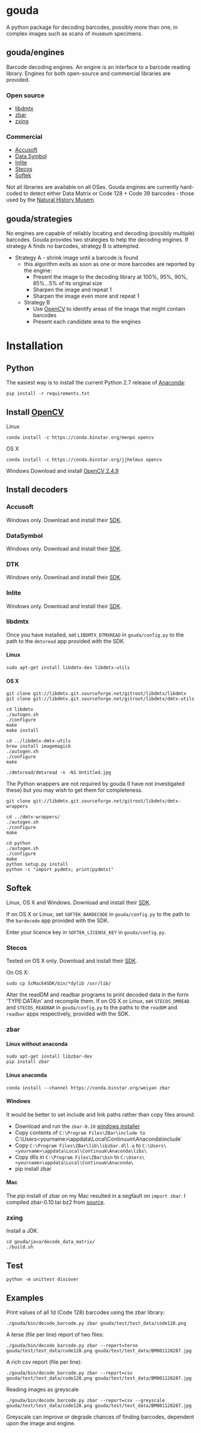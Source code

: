 # gouda
A python package for decoding barcodes, possibly more than one, in complex
images such as scans of museum specimens.

## gouda/engines
Barcode decoding engines. An engine is an interface to a barcode reading 
library. Engines for both open-source and commercial libraries are provided.

### Open source
* [libdmtx](http://www.libdmtx.org/)
* [zbar](http://zbar.sourceforge.net/)
* [zxing](https://github.com/zxing/zxing/)

### Commercial
* [Accusoft](http://www.accusoft.com/)
* [Data Symbol](http://www.datasymbol.com/)
* [Inlite](http://www.inliteresearch.com/)
* [Stecos](http://www.stecos.net/)
* [Softek](http://www.bardecode.com/)

Not all libraries are available on all OSes. Gouda engines are currently
hard-coded to detect either Data Matrix or Code 128 + Code 39 barcodes -
those used by the [Natural History Musem](http://www.nhm.ac.uk/).

## gouda/strategies
No engines are capable of reliably locating and decoding (possibly multiple)
barcodes. Gouda provides two strategies to help the decoding engines.
If strategy A finds no barcodes, strategy B is attempted.

* Strategy A - shrink image until a barcode is found
    * this algorithm exits as soon as one or more barcodes are reported by the
      engine:
        * Present the image to the decoding library at 100%, 95%, 90%, 85%...5%
          of its original size
        * Sharpen the image and repeat 1
        * Sharpen the image even more and repeat 1
    * Strategy B
        * Use [OpenCV](http://www.opencv.org) to identify areas of the image
          that might contain barcodes
        * Present each candidate area to the engines

# Installation

## Python
The easiest way is to install the current Python 2.7 release of
[Anaconda](https://store.continuum.io/cshop/anaconda/):

    pip install -r requirements.txt

## Install [OpenCV](http://www.opencv.org/)
Linux

    conda install -c https://conda.binstar.org/menpo opencv

OS X

    conda install -c https://conda.binstar.org/jjhelmus opencv

Windows
    Download and install [OpenCV 2.4.9](http://opencv.org/)

## Install decoders
### Accusoft
Windows only. Download and install their [SDK](http://www.accusoft.com/).

### DataSymbol
Windows only. Download and install their [SDK](http://www.datasymbol.com/).

### DTK
Windows only. Download and install their [SDK](http://www.dtksoft.com/barreader.php).

### Inlite
Windows only. Download and install their [SDK](http://www.inliteresearch.com/).

### libdmtx
Once you have installed, set `LIBDMTX_DTMXREAD` in `gouda/config.py`
to the path to the `dmtxread` app provided with the SDK.

#### Linux

    sudo apt-get install libdmtx-dev libdmtx-utils

#### OS X

    git clone git://libdmtx.git.sourceforge.net/gitroot/libdmtx/libdmtx
    git clone git://libdmtx.git.sourceforge.net/gitroot/libdmtx/dmtx-utils

    cd libdmtx
    ./autogen.sh
    ./configure
    make
    make install

    cd ../libdmtx-dmtx-utils
    brew install imagemagick
    ./autogen.sh
    ./configure
    make

    ./dmtxread/dmtxread -n -N1 Untitled.jpg

The Python wrappers are not required by gouda (I have not investigated these)
but you may wish to get them for completeness.

    git clone git://libdmtx.git.sourceforge.net/gitroot/libdmtx/dmtx-wrappers

    cd ../dmtx-wrappers/
    ./autogen.sh
    ./configure
    make

    cd python
    ./autogen.sh
    ./configure
    make
    python setup.py install
    python -c "import pydmtx; print(pydmtx)"


## Softek
Linux, OS X and Windows.
Download and install their [SDK](http://www.bardecode.com/).

If on OS X or Linux, set `SOFTEK_BARDECODE` in `gouda/config.py` to the path
to the `bardecode` app provided with the SDK.

Enter your licence key in `SOFTEK_LICENSE_KEY` in `gouda/config.py`.

### Stecos
Tested on OS X only. Download and install their [SDK](http://www.stecos.net/).

On OS X:

    sudo cp ScMac64SDK/bin/*dylib /usr/lib/

Alter the readDM and readbar programs to print decoded data in the form 
'TYPE:DATA\\n' and recompile them. If on OS X or Linux, set `STECOS_DMREAD` and
`STECOS_READBAR` in `gouda/config.py` to the paths to the `readDM` and `readbar`
apps respectively, provided with the SDK.

### zbar
#### Linux without anaconda

    sudo apt-get install libzbar-dev
    pip install zbar

#### Linux anaconda

    conda install --channel https://conda.binstar.org/weiyan zbar

#### Windows

It would be better to set include and link paths rather than copy files around.

* Download and run the `zbar-0.10` [windows installer](http://zbar.sourceforge.net/download.html)
* Copy contents of `C:\Program Files\ZBar\include to `C:\Users\<yourname>\appdata\Local\Continuum\Anaconda\include\`
* Copy `C:\Program Files\ZBar\lib\libzbar.dll.a` to `C:\Users\<yourname>\appdata\Local\Continuum\Anaconda\libs\`
* Copy dlls in `C:\Program Files\ZBar\bin` to `C:\Users\<yourname>\appdata\Local\Continuum\Anaconda\`
* pip install zbar

#### Mac

The pip install of zbar on my Mac resulted in a segfault on `import zbar`.
I compiled zbar-0.10.tar.bz2 from [source](http://zbar.sourceforge.net/download.html).

### zxing
Install a JDK.

    cd gouda/java/decode_data_matrix/
    ./build.sh


## Test

    python -m unittest discover


## Examples
Print values of all 1d (Code 128) barcodes using the zbar library:

    ./gouda/bin/decode_barcode.py zbar gouda/test/test_data/code128.png 

A terse (file per line) report of two files:

    ./gouda/bin/decode_barcode.py zbar --report=terse gouda/test/test_data/code128.png gouda/test/test_data/BM001128287.jpg

A rich csv report (file per line):

    ./gouda/bin/decode_barcode.py zbar --report=csv gouda/test/test_data/code128.png gouda/test/test_data/BM001128287.jpg

Reading images as greyscale

    ./gouda/bin/decode_barcode.py zbar --report=csv --greyscale gouda/test/test_data/code128.png gouda/test/test_data/BM001128287.jpg

Greyscale can improve or degrade chances of finding barcodes, dependent upon 
the image and engine.
